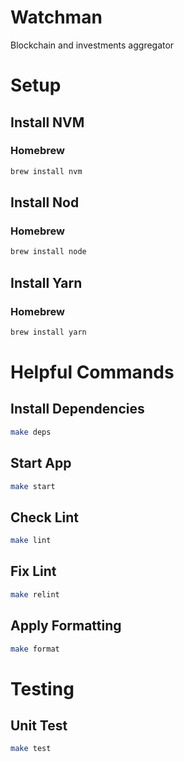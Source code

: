# Watchman

Blockchain and investments aggregator

# Setup

## Install NVM

### Homebrew

```sh
brew install nvm
```

## Install Nod

### Homebrew

```sh
brew install node
```

## Install Yarn

### Homebrew

```sh
brew install yarn
```

# Helpful Commands

## Install Dependencies

```sh
make deps
```

## Start App

```sh
make start
```

## Check Lint

```sh
make lint
```

## Fix Lint

```sh
make relint
```

## Apply Formatting

```sh
make format
```

# Testing

## Unit Test

```sh
make test
```
